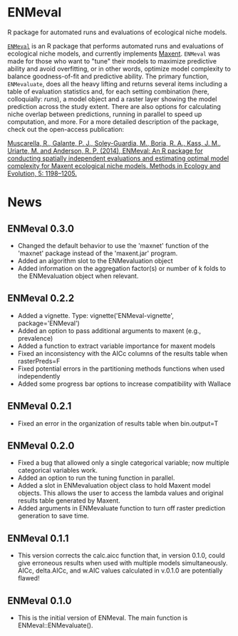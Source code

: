 # ENMeval
R package for automated runs and evaluations of ecological niche models.

[`ENMeval`](https://cran.r-project.org/package=ENMeval) is an R package that performs automated runs and evaluations of ecological niche models, and currently implements [Maxent](https://www.cs.princeton.edu/~schapire/maxent/). `ENMeval` was made for those who want to "tune" their models to maximize predictive ability and avoid overfitting, or in other words, optimize model complexity to balance goodness-of-fit and predictive ability. The primary function, `ENMevaluate`, does all the heavy lifting and returns several items including a table of evaluation statistics and, for each setting combination (here, colloquially: *runs*), a model object and a raster layer showing the model prediction across the study extent. There are also options for calculating niche overlap between predictions, running in parallel to speed up computation, and more. For a more detailed description of the package, check out the open-access publication:

[Muscarella, R., Galante, P. J., Soley-Guardia, M., Boria, R. A., Kass, J. M., Uriarte, M. and Anderson, R. P. (2014), ENMeval: An R package for conducting spatially independent evaluations and estimating optimal model complexity for Maxent ecological niche models. Methods in Ecology and Evolution, 5: 1198–1205.](http://onlinelibrary.wiley.com/doi/10.1111/2041-210X.12261/full)

News
===
ENMeval 0.3.0
---
- Changed the default behavior to use the 'maxnet' function of the 'maxnet' package instead of the 'maxent.jar' program.
- Added an algorithm slot to the ENMevaluation object
- Added information on the aggregation factor(s) or number of k folds to the ENMevaluation object when relevant.


ENMeval 0.2.2
---
- Added a vignette. Type: vignette('ENMeval-vignette', package='ENMeval')
- Added an option to pass additional arguments to maxent (e.g., prevalence)
- Added a function to extract variable importance for maxent models
- Fixed an inconsistency with the AICc columns of the results table when rasterPreds=F
- Fixed potential errors in the partitioning methods functions when used independently
- Added some progress bar options to increase compatibility with Wallace


ENMeval 0.2.1
---
- Fixed an error in the organization of results table when bin.output=T


ENMeval 0.2.0
---
- Fixed a bug that allowed only a single categorical variable; now multiple categorical variables work.
- Added an option to run the tuning function in parallel.
- Added a slot in ENMevaluation object class to hold Maxent model objects.  This allows the user to access the lambda values and original results table generated by Maxent.
- Added arguments in ENMevaluate function to turn off raster prediction generation to save time.


ENMeval 0.1.1
---
- This version corrects the calc.aicc function that, in version 0.1.0, could give erroneous results when used with multiple models simultaneously.  AICc, delta.AICc, and w.AIC values calculated in v.0.1.0 are potentially flawed!


ENMeval 0.1.0
---
- This is the initial version of ENMeval.  The main function is ENMeval::ENMevaluate().
